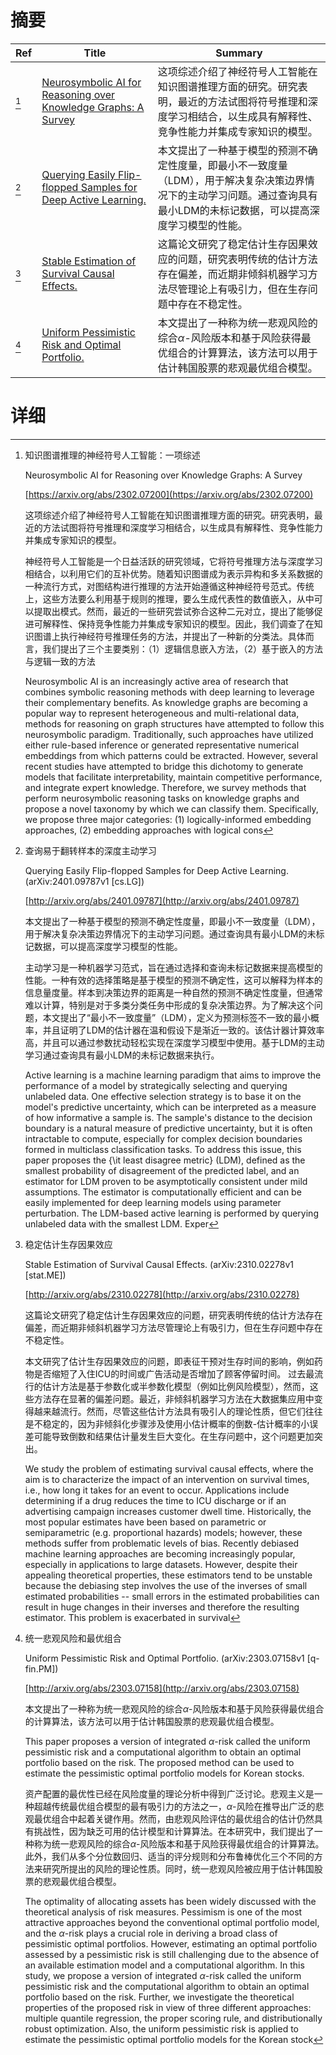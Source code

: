 # 摘要

| Ref | Title | Summary |
| --- | --- | --- |
| [^1] | [Neurosymbolic AI for Reasoning over Knowledge Graphs: A Survey](https://arxiv.org/abs/2302.07200) | 这项综述介绍了神经符号人工智能在知识图谱推理方面的研究。研究表明，最近的方法试图将符号推理和深度学习相结合，以生成具有解释性、竞争性能力并集成专家知识的模型。 |
| [^2] | [Querying Easily Flip-flopped Samples for Deep Active Learning.](http://arxiv.org/abs/2401.09787) | 本文提出了一种基于模型的预测不确定性度量，即最小不一致度量（LDM），用于解决复杂决策边界情况下的主动学习问题。通过查询具有最小LDM的未标记数据，可以提高深度学习模型的性能。 |
| [^3] | [Stable Estimation of Survival Causal Effects.](http://arxiv.org/abs/2310.02278) | 这篇论文研究了稳定估计生存因果效应的问题，研究表明传统的估计方法存在偏差，而近期非倾斜机器学习方法尽管理论上有吸引力，但在生存问题中存在不稳定性。 |
| [^4] | [Uniform Pessimistic Risk and Optimal Portfolio.](http://arxiv.org/abs/2303.07158) | 本文提出了一种称为统一悲观风险的综合$\alpha$-风险版本和基于风险获得最优组合的计算算法，该方法可以用于估计韩国股票的悲观最优组合模型。 |

# 详细

[^1]: 知识图谱推理的神经符号人工智能：一项综述

    Neurosymbolic AI for Reasoning over Knowledge Graphs: A Survey

    [https://arxiv.org/abs/2302.07200](https://arxiv.org/abs/2302.07200)

    这项综述介绍了神经符号人工智能在知识图谱推理方面的研究。研究表明，最近的方法试图将符号推理和深度学习相结合，以生成具有解释性、竞争性能力并集成专家知识的模型。

    

    神经符号人工智能是一个日益活跃的研究领域，它将符号推理方法与深度学习相结合，以利用它们的互补优势。随着知识图谱成为表示异构和多关系数据的一种流行方式，对图结构进行推理的方法开始遵循这种神经符号范式。传统上，这些方法要么利用基于规则的推理，要么生成代表性的数值嵌入，从中可以提取出模式。然而，最近的一些研究尝试弥合这种二元对立，提出了能够促进可解释性、保持竞争性能力并集成专家知识的模型。因此，我们调查了在知识图谱上执行神经符号推理任务的方法，并提出了一种新的分类法。具体而言，我们提出了三个主要类别：（1）逻辑信息嵌入方法，（2）基于嵌入的方法与逻辑一致的方法

    Neurosymbolic AI is an increasingly active area of research that combines symbolic reasoning methods with deep learning to leverage their complementary benefits. As knowledge graphs are becoming a popular way to represent heterogeneous and multi-relational data, methods for reasoning on graph structures have attempted to follow this neurosymbolic paradigm. Traditionally, such approaches have utilized either rule-based inference or generated representative numerical embeddings from which patterns could be extracted. However, several recent studies have attempted to bridge this dichotomy to generate models that facilitate interpretability, maintain competitive performance, and integrate expert knowledge. Therefore, we survey methods that perform neurosymbolic reasoning tasks on knowledge graphs and propose a novel taxonomy by which we can classify them. Specifically, we propose three major categories: (1) logically-informed embedding approaches, (2) embedding approaches with logical cons
    
[^2]: 查询易于翻转样本的深度主动学习

    Querying Easily Flip-flopped Samples for Deep Active Learning. (arXiv:2401.09787v1 [cs.LG])

    [http://arxiv.org/abs/2401.09787](http://arxiv.org/abs/2401.09787)

    本文提出了一种基于模型的预测不确定性度量，即最小不一致度量（LDM），用于解决复杂决策边界情况下的主动学习问题。通过查询具有最小LDM的未标记数据，可以提高深度学习模型的性能。

    

    主动学习是一种机器学习范式，旨在通过选择和查询未标记数据来提高模型的性能。一种有效的选择策略是基于模型的预测不确定性，这可以解释为样本的信息量度量。样本到决策边界的距离是一种自然的预测不确定性度量，但通常难以计算，特别是对于多类分类任务中形成的复杂决策边界。为了解决这个问题，本文提出了“最小不一致度量”（LDM），定义为预测标签不一致的最小概率，并且证明了LDM的估计器在温和假设下是渐近一致的。该估计器计算效率高，并且可以通过参数扰动轻松实现在深度学习模型中使用。基于LDM的主动学习通过查询具有最小LDM的未标记数据来执行。

    Active learning is a machine learning paradigm that aims to improve the performance of a model by strategically selecting and querying unlabeled data. One effective selection strategy is to base it on the model's predictive uncertainty, which can be interpreted as a measure of how informative a sample is. The sample's distance to the decision boundary is a natural measure of predictive uncertainty, but it is often intractable to compute, especially for complex decision boundaries formed in multiclass classification tasks. To address this issue, this paper proposes the {\it least disagree metric} (LDM), defined as the smallest probability of disagreement of the predicted label, and an estimator for LDM proven to be asymptotically consistent under mild assumptions. The estimator is computationally efficient and can be easily implemented for deep learning models using parameter perturbation. The LDM-based active learning is performed by querying unlabeled data with the smallest LDM. Exper
    
[^3]: 稳定估计生存因果效应

    Stable Estimation of Survival Causal Effects. (arXiv:2310.02278v1 [stat.ME])

    [http://arxiv.org/abs/2310.02278](http://arxiv.org/abs/2310.02278)

    这篇论文研究了稳定估计生存因果效应的问题，研究表明传统的估计方法存在偏差，而近期非倾斜机器学习方法尽管理论上有吸引力，但在生存问题中存在不稳定性。

    

    本文研究了估计生存因果效应的问题，即表征干预对生存时间的影响，例如药物是否缩短了入住ICU的时间或广告活动是否增加了顾客停留时间。 过去最流行的估计方法是基于参数化或半参数化模型（例如比例风险模型），然而，这些方法存在显著的偏差问题。最近，非倾斜机器学习方法在大数据集应用中变得越来越流行。然而，尽管这些估计方法具有吸引人的理论性质，但它们往往是不稳定的，因为非倾斜化步骤涉及使用小估计概率的倒数-估计概率的小误差可能导致倒数和结果估计量发生巨大变化。在生存问题中，这个问题更加突出。

    We study the problem of estimating survival causal effects, where the aim is to characterize the impact of an intervention on survival times, i.e., how long it takes for an event to occur. Applications include determining if a drug reduces the time to ICU discharge or if an advertising campaign increases customer dwell time. Historically, the most popular estimates have been based on parametric or semiparametric (e.g. proportional hazards) models; however, these methods suffer from problematic levels of bias. Recently debiased machine learning approaches are becoming increasingly popular, especially in applications to large datasets. However, despite their appealing theoretical properties, these estimators tend to be unstable because the debiasing step involves the use of the inverses of small estimated probabilities -- small errors in the estimated probabilities can result in huge changes in their inverses and therefore the resulting estimator. This problem is exacerbated in survival 
    
[^4]: 统一悲观风险和最优组合

    Uniform Pessimistic Risk and Optimal Portfolio. (arXiv:2303.07158v1 [q-fin.PM])

    [http://arxiv.org/abs/2303.07158](http://arxiv.org/abs/2303.07158)

    本文提出了一种称为统一悲观风险的综合$\alpha$-风险版本和基于风险获得最优组合的计算算法，该方法可以用于估计韩国股票的悲观最优组合模型。

    This paper proposes a version of integrated $\alpha$-risk called the uniform pessimistic risk and a computational algorithm to obtain an optimal portfolio based on the risk. The proposed method can be used to estimate the pessimistic optimal portfolio models for Korean stocks.

    资产配置的最优性已经在风险度量的理论分析中得到广泛讨论。悲观主义是一种超越传统最优组合模型的最有吸引力的方法之一，$\alpha$-风险在推导出广泛的悲观最优组合中起着关键作用。然而，由悲观风险评估的最优组合的估计仍然具有挑战性，因为缺乏可用的估计模型和计算算法。在本研究中，我们提出了一种称为统一悲观风险的综合$\alpha$-风险版本和基于风险获得最优组合的计算算法。此外，我们从多个分位数回归、适当的评分规则和分布鲁棒优化三个不同的方法来研究所提出的风险的理论性质。同时，统一悲观风险被应用于估计韩国股票的悲观最优组合模型。

    The optimality of allocating assets has been widely discussed with the theoretical analysis of risk measures. Pessimism is one of the most attractive approaches beyond the conventional optimal portfolio model, and the $\alpha$-risk plays a crucial role in deriving a broad class of pessimistic optimal portfolios. However, estimating an optimal portfolio assessed by a pessimistic risk is still challenging due to the absence of an available estimation model and a computational algorithm. In this study, we propose a version of integrated $\alpha$-risk called the uniform pessimistic risk and the computational algorithm to obtain an optimal portfolio based on the risk. Further, we investigate the theoretical properties of the proposed risk in view of three different approaches: multiple quantile regression, the proper scoring rule, and distributionally robust optimization. Also, the uniform pessimistic risk is applied to estimate the pessimistic optimal portfolio models for the Korean stock 
    

